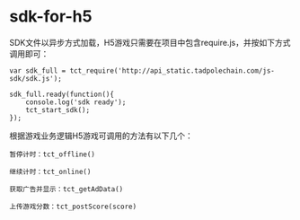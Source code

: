 # sdk-for-h5

SDK文件以异步方式加载，H5游戏只需要在项目中包含require.js，并按如下方式调用即可：


    var sdk_full = tct_require('http://api_static.tadpolechain.com/js-sdk/sdk.js');

    sdk_full.ready(function(){ 
        console.log('sdk ready');
        tct_start_sdk();
    });

根据游戏业务逻辑H5游戏可调用的方法有以下几个：


    暂停计时：tct_offline()

    继续计时：tct_online()
    
    获取广告并显示：tct_getAdData()

    上传游戏分数：tct_postScore(score)
